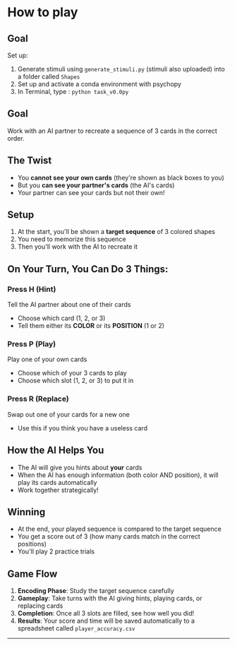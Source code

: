 # How to play

## Goal
Set up: 
1. Generate stimuli using `generate_stimuli.py` (stimuli also uploaded) into a folder called `Shapes`
2. Set up and activate a conda environment with psychopy
3. In Terminal, type : `python task_v0.0py`
   
## Goal
Work with an AI partner to recreate a sequence of 3 cards in the correct order.

## The Twist
- You **cannot see your own cards** (they're shown as black boxes to you)
- But you **can see your partner's cards** (the AI's cards)
- Your partner can see your cards but not their own!

## Setup
1. At the start, you'll be shown a **target sequence** of 3 colored shapes
2. You need to memorize this sequence
3. Then you'll work with the AI to recreate it

## On Your Turn, You Can Do 3 Things:

### Press H (Hint)
Tell the AI partner about one of their cards
- Choose which card (1, 2, or 3)
- Tell them either its **COLOR** or its **POSITION** (1 or 2)

### Press P (Play)
Play one of your own cards
- Choose which of your 3 cards to play
- Choose which slot (1, 2, or 3) to put it in

### Press R (Replace)
Swap out one of your cards for a new one
- Use this if you think you have a useless card

## How the AI Helps You
- The AI will give you hints about **your** cards
- When the AI has enough information (both color AND position), it will play its cards automatically
- Work together strategically!

## Winning
- At the end, your played sequence is compared to the target sequence
- You get a score out of 3 (how many cards match in the correct positions)
- You'll play 2 practice trials

## Game Flow
1. **Encoding Phase**: Study the target sequence carefully
2. **Gameplay**: Take turns with the AI giving hints, playing cards, or replacing cards
3. **Completion**: Once all 3 slots are filled, see how well you did!
4. **Results**: Your score and time will be saved automatically to a spreadsheet called `player_accuracy.csv`

---


